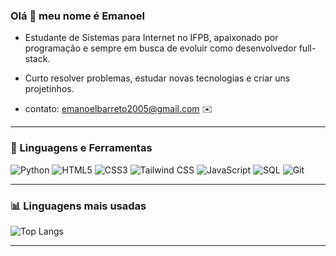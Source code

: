 ### Olá 👋 meu nome é Emanoel

* Estudante de Sistemas para Internet no IFPB, apaixonado por programação e sempre em busca de evoluir como desenvolvedor full-stack.

* Curto resolver problemas, estudar novas tecnologias e criar uns projetinhos.

* contato: emanoelbarreto2005@gmail.com ✉️

---

### 🚀 Linguagens e Ferramentas

![Python](https://img.shields.io/badge/Python-3776AB?style=flat&logo=python&logoColor=white)
![HTML5](https://img.shields.io/badge/HTML5-E34F26?style=flat&logo=html5&logoColor=white)
![CSS3](https://img.shields.io/badge/CSS3-1572B6?style=flat&logo=css3&logoColor=white)
![Tailwind CSS](https://img.shields.io/badge/Tailwind-38B2AC?style=flat&logo=tailwind-css&logoColor=white)
![JavaScript](https://img.shields.io/badge/JavaScript-F7DF1E?style=flat&logo=javascript&logoColor=black)
![SQL](https://img.shields.io/badge/SQL-4479A1?style=flat&logo=mysql&logoColor=white)
![Git](https://img.shields.io/badge/Git-F05032?style=flat&logo=git&logoColor=white)

---

### 📊 Linguagens mais usadas

![Top Langs](https://github-readme-stats.vercel.app/api/top-langs/?username=maneuu&layout=compact&bg_color=000000&title_color=38B2AC&text_color=ffffff&border_color=000000&langs_count=6)

---
